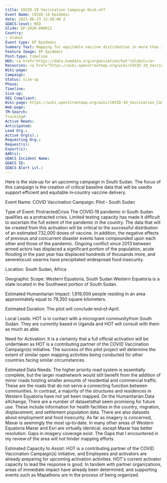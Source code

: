 ```yaml
---
title: COVID-19 Vaccination Campaign Kick-off
Event Name: COVID-19 Epidemic
date: 2021-06-23 12:30:00 Z
GDACS-level: RED
Glide: EP-2020-000012
Country:
- Global
Event type: EP Epidemic
Summary Text: Mapping for equitable vaccine distribution in more than 20 countries. This activation is organized in coordination with CartONG, MapAction, IMMAP and ESRI.
Feature Image: EP Epidemic
Post-type: timeline
HDX: <a href="https://data.humdata.org/organization/hot">Global</a>
Resources: <a href="https://wiki.openstreetmap.org/wiki/COVID-19_Vaccination_Campaign">Wiki page</a>
Wiki-page: 
Campaign: 
Status: size-up
Phase: 
Timeline: 
Size-up: 
OEG Compliant: 
Wiki-page: https://wiki.openstreetmap.org/wiki/COVID-19_Vaccination_Campaign
Web-page: 
TM-Search: 
Tracking#: 
Active Needs: 
Anticipated: 
Lead Org.: 
Active Org(s).: 
Requesting Org.: 
Request(s): 
Export(s): 
AAR(s): 
GDACS Incident Name: 
GDACS ID: 
GDACS Alert Lvl.:
---
```


Here is the size‐up for an upcoming campaign in South Sudan. The focus of this campaign is the creation of critical
baseline data that will be usedto support efficient and equitable in‐country vaccine delivery.

Event Name: COVID Vaccination Campaign: Pilot ‐ South Sudan

Type of Event: ProtractedCrisis
The COVID‐19 pandemic in South Sudan qualifies as a protracted crisis. Limited testing capacity has made it difficult to
ascertain the full extent of the pandemic in the country. The data that will be created from this activation will be critical
to the successful distribution of an estimated 732,000 doses of vaccine. In addition, the negative effects of previous and
concurrent disaster events have compounded upon each other and those of the pandemic. Ongoing conflict since 2013
between armed actors has displaced a significant portion of the population, acute flooding in the past year has displaced
hundreds of thousands more, and severelocust swarms have precipitated widespread food insecurity.

Location: South Sudan, Africa

Geographic Scope: Western Equatoria, South Sudan
Western Equatoria is a state located in the Southwest portion of South Sudan.

Estimated Humanitarian Impact:
1,619,000 people residing in an area approximately equal to 79,350 square kilometers.

Estimated Duration:
The pilot will conclude end‐of‐April.

Local Leads:
HOT is in contact with a microgrant communityfrom South Sudan. They are currently based in Uganda and HOT will
consult with them as much as able.

Need for Activation:
It is a certainty that a full official activation will be undertaken as HOT is a contributing partner of the COVID Vaccination
Campaign(s) initiative. The success of this pilot project will determine the extent of similar open mapping activities being
conducted for other countries facing similar circumstances.

Estimated Data Needs:
The higher priority road system is essentially complete, but the larger roadnetwork would still benefit from the addition
of minor roads hosting smaller amounts of residential and commercial traffic. These are the roads that do not serve a
connecting function between communities. In contrast, a majority of the structures and residences in Western Equatoria
have not yet been mapped. On the Humanitarian Data eXchange, There are a number of datasetsthat seem promising
for future use. These include information for health facilities in the country, migration, displacement, and settlement
population data. There are also datasets about employment and food insecurity. As far as imagery is concerned, Maxar
is seemingly the most up‐to‐date. In many other areas of Western Equatoria Maxar and Esri are virtually identical,
except Maxar has better resolution. Gaps in imagery coverage exist. The Gaps that I encountered in my review of the
area will not hinder mapping efforts.

Estimated Capacity to Assist:
HOT is a contributing partner of the COVID Vaccination Campaign(s) initiative, and Employees and activators are already
preparing for upcoming activation activities. HOT's current activator capacity to lead the response is good. In tandem
with partner organizations, areas of immediate impact have already been determined, and supporting events such as
Mapathons are in the process of being organized.